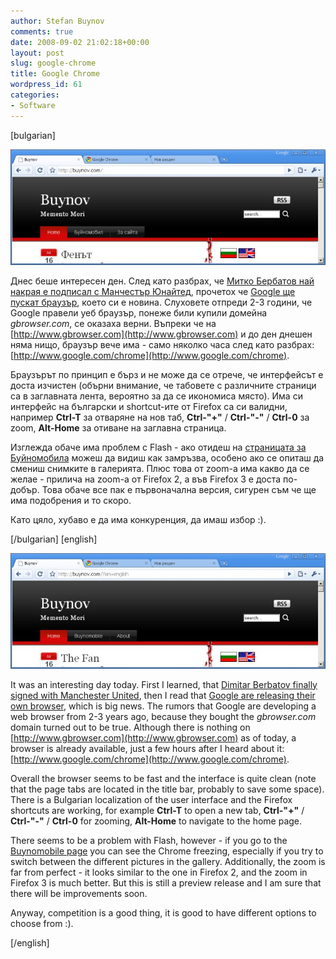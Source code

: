 ```yaml
---
author: Stefan Buynov
comments: true
date: 2008-09-02 21:02:18+00:00
layout: post
slug: google-chrome
title: Google Chrome
wordpress_id: 61
categories:
- Software
---
```


[bulgarian]

[![Chrome screenshot](/images/2008/09/chrome_bg.jpg)](/images/2008/09/chrome_bg.jpg)

Днес беше интересен ден. След като разбрах, че [Митко Бербатов най накрая е подписал с Манчестър Юнайтед](http://topsport.ibox.bg/news/id_277957725), прочетох че [Google ще пускат браузър](http://www.google.com/googlebooks/chrome/), което си е новина. Слуховете отпреди 2-3 години, че Google правели уеб браузър, понеже били купили домейна _gbrowser.com_, се оказаха верни. Въпреки че на [http://www.gbrowser.com](http://www.gbrowser.com) и до ден днешен няма нищо, браузър вече има - само няколко часа след като разбрах: [http://www.google.com/chrome](http://www.google.com/chrome).

Браузърът по принцип е бърз и не може да се отрече, че интерфейсът е доста изчистен (обърни внимание, че табовете с различните страници са в заглавната лента, вероятно за да се икономиса място). Има си интерфейс на български и shortcut-ите от Firefox са си валидни, например **Ctrl-T** за отваряне на нов таб, **Ctrl-"+"** / **Ctrl-"-"** / **Ctrl-0** за zoom, **Alt-Home** за отиване на заглавна страница.

Изглежда обаче има проблем с Flash - ако отидеш на [страницата за Буйномобила](/buynomobile/) можеш да видиш как замръзва, особено ако се опиташ да смениш снимките в галерията. Плюс това от zoom-а има какво да се желае - прилича на zoom-а от Firefox 2, а във Firefox 3 е доста по-добър. Това обаче все пак е първоначална версия, сигурен съм че ще има подобрения и то скоро.

Като цяло, хубаво е да има конкуренция, да имаш избор :).

[/bulgarian]
[english]


[![Chrome screenshot](/images/2008/09/chrome_en.jpg)](/images/2008/09/chrome_en.jpg)

It was an interesting day today. First I learned, that [Dimitar Berbatov finally signed with Manchester United](http://www.skysports.com/story/0,19528,12193_4084908,00.html), then I read that [Google are releasing their own browser](http://www.google.com/googlebooks/chrome/), which is big news. The rumors that Google are developing a web browser from 2-3 years ago, because they bought the _gbrowser.com_ domain turned out to be true. Although there is nothing on [http://www.gbrowser.com](http://www.gbrowser.com) as of today, a browser is already available, just a few hours after I heard about it: [http://www.google.com/chrome](http://www.google.com/chrome).

Overall the browser seems to be fast and the interface is quite clean (note that the page tabs are located in the title bar, probably to save some space). There is a Bulgarian localization of the user interface and the Firefox shortcuts are working, for example **Ctrl-T** to open a new tab, **Ctrl-"+"** / **Ctrl-"-"** / **Ctrl-0** for zooming, **Alt-Home** to navigate to the home page.

There seems to be a problem with Flash, however - if you go to the [Buynomobile page](/buynomobile/) you can see the Chrome freezing, especially if you try to switch between the different pictures in the gallery. Additionally, the zoom is far from perfect - it looks similar to the one in Firefox 2, and the zoom in Firefox 3 is much better. But this is still a preview release and I am sure that there will be improvements soon.

Anyway, competition is a good thing, it is good to have different options to choose from :).

[/english]
